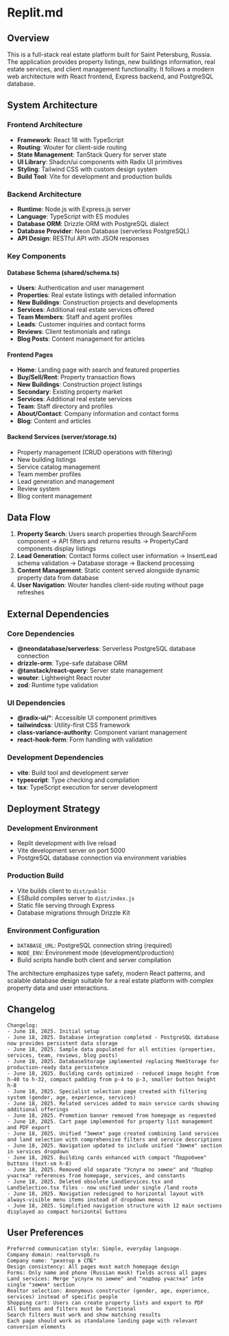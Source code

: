 # Replit.md

## Overview

This is a full-stack real estate platform built for Saint Petersburg, Russia. The application provides property listings, new buildings information, real estate services, and client management functionality. It follows a modern web architecture with React frontend, Express backend, and PostgreSQL database.

## System Architecture

### Frontend Architecture
- **Framework**: React 18 with TypeScript
- **Routing**: Wouter for client-side routing
- **State Management**: TanStack Query for server state
- **UI Library**: Shadcn/ui components with Radix UI primitives
- **Styling**: Tailwind CSS with custom design system
- **Build Tool**: Vite for development and production builds

### Backend Architecture
- **Runtime**: Node.js with Express.js server
- **Language**: TypeScript with ES modules
- **Database ORM**: Drizzle ORM with PostgreSQL dialect
- **Database Provider**: Neon Database (serverless PostgreSQL)
- **API Design**: RESTful API with JSON responses

### Key Components

#### Database Schema (shared/schema.ts)
- **Users**: Authentication and user management
- **Properties**: Real estate listings with detailed information
- **New Buildings**: Construction projects and developments
- **Services**: Additional real estate services offered
- **Team Members**: Staff and agent profiles
- **Leads**: Customer inquiries and contact forms
- **Reviews**: Client testimonials and ratings
- **Blog Posts**: Content management for articles

#### Frontend Pages
- **Home**: Landing page with search and featured properties
- **Buy/Sell/Rent**: Property transaction flows
- **New Buildings**: Construction project listings
- **Secondary**: Existing property market
- **Services**: Additional real estate services
- **Team**: Staff directory and profiles
- **About/Contact**: Company information and contact forms
- **Blog**: Content and articles

#### Backend Services (server/storage.ts)
- Property management (CRUD operations with filtering)
- New building listings
- Service catalog management
- Team member profiles
- Lead generation and management
- Review system
- Blog content management

## Data Flow

1. **Property Search**: Users search properties through SearchForm component → API filters and returns results → PropertyCard components display listings
2. **Lead Generation**: Contact forms collect user information → InsertLead schema validation → Database storage → Backend processing
3. **Content Management**: Static content served alongside dynamic property data from database
4. **User Navigation**: Wouter handles client-side routing without page refreshes

## External Dependencies

### Core Dependencies
- **@neondatabase/serverless**: Serverless PostgreSQL database connection
- **drizzle-orm**: Type-safe database ORM
- **@tanstack/react-query**: Server state management
- **wouter**: Lightweight React router
- **zod**: Runtime type validation

### UI Dependencies
- **@radix-ui/***: Accessible UI component primitives
- **tailwindcss**: Utility-first CSS framework
- **class-variance-authority**: Component variant management
- **react-hook-form**: Form handling with validation

### Development Dependencies
- **vite**: Build tool and development server
- **typescript**: Type checking and compilation
- **tsx**: TypeScript execution for server development

## Deployment Strategy

### Development Environment
- Replit development with live reload
- Vite development server on port 5000
- PostgreSQL database connection via environment variables

### Production Build
- Vite builds client to `dist/public`
- ESBuild compiles server to `dist/index.js`
- Static file serving through Express
- Database migrations through Drizzle Kit

### Environment Configuration
- `DATABASE_URL`: PostgreSQL connection string (required)
- `NODE_ENV`: Environment mode (development/production)
- Build scripts handle both client and server compilation

The architecture emphasizes type safety, modern React patterns, and scalable database design suitable for a real estate platform with complex property data and user interactions.

## Changelog

```
Changelog:
- June 18, 2025. Initial setup
- June 18, 2025. Database integration completed - PostgreSQL database now provides persistent data storage
- June 18, 2025. Sample data populated for all entities (properties, services, team, reviews, blog posts)
- June 18, 2025. DatabaseStorage implemented replacing MemStorage for production-ready data persistence
- June 18, 2025. Building cards optimized - reduced image height from h-40 to h-32, compact padding from p-4 to p-3, smaller button height h-8
- June 18, 2025. Specialist selection page created with filtering system (gender, age, experience, services)
- June 18, 2025. Related services added to main service cards showing additional offerings
- June 18, 2025. Promotion banner removed from homepage as requested
- June 18, 2025. Cart page implemented for property list management and PDF export
- June 18, 2025. Unified "Земля" page created combining land services and land selection with comprehensive filters and service descriptions
- June 18, 2025. Navigation updated to include unified "Земля" section in services dropdown
- June 18, 2025. Building cards enhanced with compact "Подробнее" buttons (text-sm h-8)
- June 18, 2025. Removed old separate "Услуги по земле" and "Подбор участка" references from homepage, services, and constants
- June 18, 2025. Deleted obsolete LandServices.tsx and LandSelection.tsx files - now unified under single /land route
- June 18, 2025. Navigation redesigned to horizontal layout with always-visible menu items instead of dropdown menus
- June 18, 2025. Simplified navigation structure with 12 main sections displayed as compact horizontal buttons
```

## User Preferences

```
Preferred communication style: Simple, everyday language.
Company domain: realtorvspb.ru
Company name: "риэлтор в СПБ"
Design consistency: All pages must match homepage design
Forms: Only name and phone (Russian mask) fields across all pages
Land services: Merge "услуги по земле" and "подбор участка" into single "земля" section
Realtor selection: Anonymous constructor (gender, age, experience, services) instead of specific people
Shopping cart: Users can create property lists and export to PDF
All buttons and filters must be functional
Search filters must work and show matching results
Each page should work as standalone landing page with relevant conversion elements
```